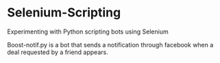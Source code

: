 # Selenium-Scripting
Experimenting with Python scripting bots using Selenium

Boost-notif.py is a bot that sends a notification through facebook when a deal requested by a friend appears.
